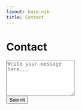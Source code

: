 ```yaml
---
layout: base.njk
title: Contact
---
```


# Contact

<form action="https://formsubmit.co/hattwick@mit.edu" method="POST">
  <textarea name="message" rows="6" placeholder="Write your message here..." required></textarea>
  <br>
  <button type="submit">Submit</button>
  <input type="hidden" name="_captcha" value="false">
  <input type="hidden" name="_next" value="https://ianhattwick.com/famle">
</form>